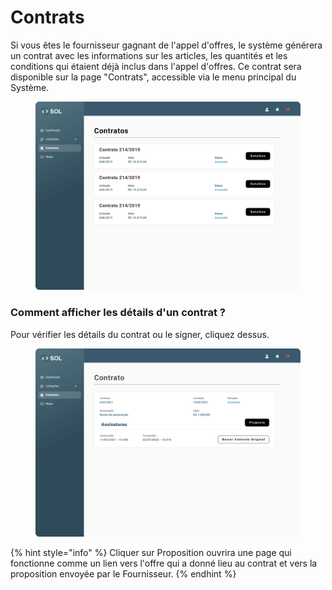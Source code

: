 # Contrats

Si vous êtes le fournisseur gagnant de l'appel d'offres, le système générera un contrat avec les informations sur les articles, les quantités et les conditions qui étaient déjà inclus dans l'appel d'offres. Ce contrat sera disponible sur la page "Contrats", accessible via le menu principal du Système.

<figure><img src="../../../.gitbook/assets/Contrato.png" alt=""><figcaption></figcaption></figure>

### Comment afficher les détails d'un contrat ?

Pour vérifier les détails du contrat ou le signer, cliquez dessus.

<figure><img src="../../../.gitbook/assets/Contrato (assinado) (2).png" alt=""><figcaption></figcaption></figure>

{% hint style="info" %}
Cliquer sur Proposition ouvrira une page qui fonctionne comme un lien vers l'offre qui a donné lieu au contrat et vers la proposition envoyée par le Fournisseur.
{% endhint %}
